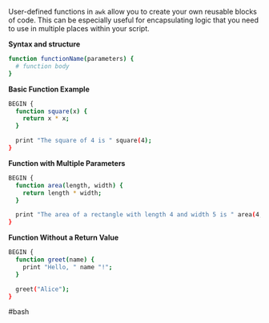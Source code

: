 User-defined functions in `awk` allow you to create your own reusable blocks of code. This can be especially useful for encapsulating logic that you need to use in multiple places within your script.

**Syntax and structure**
```bash
function functionName(parameters) {
  # function body
}
```

**Basic Function Example**
```bash
BEGIN {
  function square(x) {
    return x * x;
  }

  print "The square of 4 is " square(4);
}
```

**Function with Multiple Parameters**
```bash
BEGIN {
  function area(length, width) {
    return length * width;
  }

  print "The area of a rectangle with length 4 and width 5 is " area(4, 5);
}
```

**Function Without a Return Value**
```bash
BEGIN {
  function greet(name) {
    print "Hello, " name "!";
  }

  greet("Alice");
}
```

#bash 